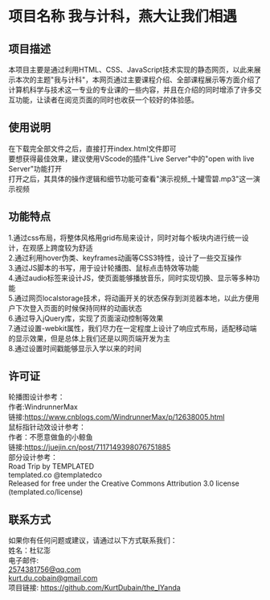 # 项目名称 我与计科，燕大让我们相遇

## 项目描述
本项目主要是通过利用HTML、CSS、JavaScript技术实现的静态网页，以此来展示本次的主题"我与计科"，本网页通过主要课程介绍、全部课程展示等方面介绍了计算机科学与技术这一专业的专业课的一些内容，并且在介绍的同时增添了许多交互功能，让读者在阅览页面的同时也收获一个较好的体验感。

## 使用说明
在下载完全部文件之后，直接打开index.html文件即可
\
要想获得最佳效果，建议使用VScode的插件"Live Server"中的"open with live Server"功能打开
\
打开之后，其具体的操作逻辑和细节功能可查看"演示视频_十罐雪碧.mp3"这一演示视频


## 功能特点
1.通过css布局，将整体风格用grid布局来设计，同时对每个板块内进行统一设计，在观感上跨度较为舒适
\
2.通过利用hover伪类、keyframes动画等CSS3特性，设计了一些交互操作
\
3.通过JS脚本的书写，用于设计轮播图、鼠标点击特效等功能
\
4.通过audio标签来设计JS，使页面能够播放音乐，同时实现切换、显示等多种功能
\
5.通过网页localstorage技术，将动画开关的状态保存到浏览器本地，以此方便用户下次登入页面的时候保持同样的动画状态
\
6.通过导入jQuery库，实现了页面滚动控制等效果
\
7.通过设置-webkit属性，我们尽力在一定程度上设计了响应式布局，适配移动端的显示效果，但是总体上我们还是以网页端开发为主
\
8.通过设置时间戳能够显示入学以来的时间
## 许可证
轮播图设计参考：
\
作者:WindrunnerMax
\
链接:https://www.cnblogs.com/WindrunnerMax/p/12638005.html
\
鼠标指针动效设计参考：
\
作者：不愿意做鱼的小鲸鱼
\
链接:https://juejin.cn/post/7117149398076751885
\
部分设计参考：
\
Road Trip by TEMPLATED
\
templated.co @templatedco
\
Released for free under the Creative Commons Attribution 3.0 license (templated.co/license)
## 联系方式
如果你有任何问题或建议，请通过以下方式联系我们：
\
姓名：杜钇澎
\
电子邮件:
\
2574381756@qq.com
\
        kurt.du.cobain@gmail.com
\
项目链接: https://github.com/KurtDubain/the_IYanda


